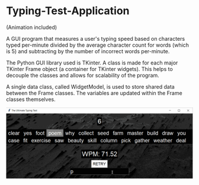 # Typing-Test-Application

(Animation included)

A GUI program that measures a user's typing speed based on characters typed per-minute divided by 
the average character count for words (which is 5) and subtracting by the number of incorrect words per-minute.

The Python GUI library used is TKinter. A class is made for each major TKinter Frame object (a container for TKinter widgets). 
This helps to decouple the classes and allows for scalability of the program. 

A single data class, called WidgetModel, is used to store shared data between the Frame classes. The variables are updated
within the Frame classes themselves. 

![Typing-Test-Application](typingTestDemo.gif)
